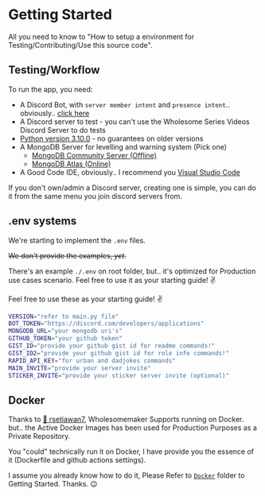 # Getting Started

All you need to know to "How to setup a environment for Testing/Contributing/Use this source code".

## Testing/Workflow

To run the app, you need:

- A Discord Bot, with `server member intent` and `presence intent`.. obviously.. [click here](https://discord.com/developers/applications)
- A Discord server to test - you can't use the Wholesome Series Videos Discord Server to do tests
- [Python version 3.10.0](https://www.python.org/downloads/release/python-3100/) - no guarantees on older versions
- A MongoDB Server for levelling and warning system (Pick one)
  - [MongoDB Community Server (Offline)](https://www.mongodb.com/try/download/community)
  - [MongoDB Atlas (Online)](https://www.mongodb.com/cloud/atlas)
- A Good Code IDE, obviously.. I recommend you [Visual Studio Code](https://code.visualstudio.com)

If you don't own/admin a Discord server, creating one is simple, you can do it from the same menu you join discord servers from.

## .env systems

We're starting to implement the `.env` files.

<del>We don't provide the examples, _yet._</del> 

There's an example `./.env` on root folder, but.. it's optimized for Production use cases scenario. 
Feel free to use it as your starting guide! :v:

Feel free to use these as your starting guide! :v:

```bash
VERSION="refer to main.py file"
BOT_TOKEN="https://discord.com/developers/applications"
MONGODB_URL="your mongodb uri's"
GITHUB_TOKEN="your github token"
GIST_ID="provide your github gist id for readme commands!"
GIST_ID2="provide your github gist id for role info commands!"
RAPID_API_KEY="for urban and dadjokes commands"
MAIN_INVITE="provide your server invite"
STICKER_INVITE="provide your sticker server invite (optional)"
```

## Docker

Thanks to [🐧 rsetiawan7](https://github.com/rsetiawan7), Wholesomemaker Supports running on Docker. but.. the Active Docker Images has been used for Production Purposes as a Private Repository.

You "could" technically run it on Docker, I have provide you the essence of it (Dockerfile and github actions settings).

I assume you already know how to do it, Please Refer to [`Docker`](https://github.com/Matthew-Soft/Wholesomemaker/tree/master/Docker) folder to Getting Started. Thanks. 😉